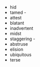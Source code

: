 * hid
* tamed -
* attest
* blatant
* inadvertent
* midst
* staggering - 
* abstruse
* elision
* ubiquitous 
* terse